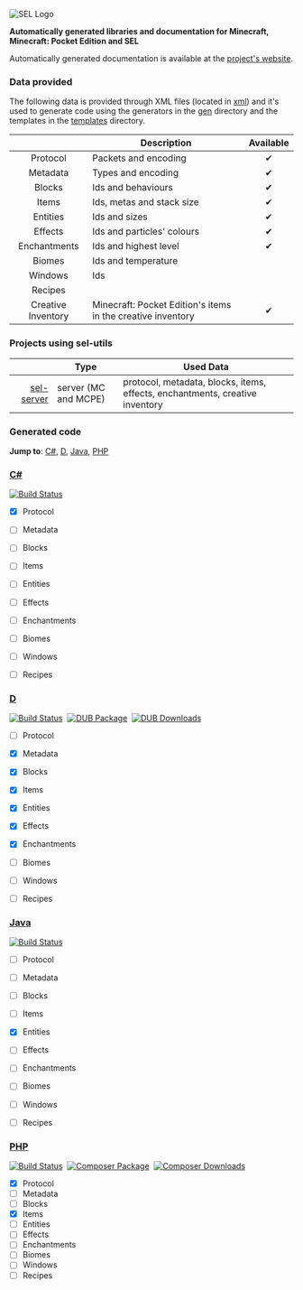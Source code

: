 ![SEL Logo](https://i.imgur.com/jPfQuZ0.png)

__Automatically generated libraries and documentation for Minecraft, Minecraft: Pocket Edition and SEL__

Automatically generated documentation is available at the [project's website](https://sel-utils.github.io/).

### Data provided

The following data is provided through XML files (located in [xml](https://github.com/sel-project/sel-utils/tree/master/xml)) and it's used to generate code using the generators in the [gen](https://github.com/sel-project/sel-utils/tree/master/gen) directory and the templates in the [templates](https://github.com/sel-project/sel-utils/tree/master/templates) directory.

| | Description | Available
|:---:|---|:---:
| Protocol | Packets and encoding | ✔
| Metadata | Types and encoding | ✔
| Blocks | Ids and behaviours | ✔
| Items | Ids, metas and stack size | ✔
| Entities | Ids and sizes | ✔
| Effects | Ids and particles' colours | ✔
| Enchantments | Ids and highest level | ✔
| Biomes | Ids and temperature | 
| Windows | Ids | 
| Recipes | | 
| Creative Inventory | Minecraft: Pocket Edition's items in the creative inventory | ✔

### Projects using sel-utils

| | Type | Used Data
|---:|---|---
| [sel-server](https://github.com/sel-project/sel-server) | server (MC and MCPE) | protocol, metadata, blocks, items, effects, enchantments, creative inventory


### Generated code

**Jump to**: [C#](#csharp), [D](#d), [Java](#java), [PHP](#php)

### [C#](https://github.com/sel-utils/csharp)

[![Build Status](https://travis-ci.org/sel-utils/csharp.svg?branch=master)](https://travis-ci.org/sel-utils/csharp)

- [x] Protocol
- [ ] Metadata
- [ ] Blocks
- [ ] Items
- [ ] Entities
- [ ] Effects
- [ ] Enchantments
- [ ] Biomes
- [ ] Windows
- [ ] Recipes


### [D](https://github.com/sel-utils/d)

[![Build Status](https://travis-ci.org/sel-utils/d.svg?branch=master)](https://travis-ci.org/sel-utils/d)&nbsp;&nbsp;[![DUB Package](https://img.shields.io/dub/v/sel-utils.svg)](https://code.dlang.org/packages/sel-utils)&nbsp;&nbsp;[![DUB Downloads](https://img.shields.io/dub/dt/sel-utils.svg)](https://code.dlang.org/packages/sel-utils)

- [ ] Protocol
- [x] Metadata
- [x] Blocks
- [x] Items
- [x] Entities
- [x] Effects
- [x] Enchantments
- [ ] Biomes
- [ ] Windows
- [ ] Recipes


### [Java](https://github.com/sel-utils/java)

[![Build Status](https://travis-ci.org/sel-utils/java.svg?branch=master)](https://travis-ci.org/sel-utils/java)

- [ ] Protocol
- [ ] Metadata
- [ ] Blocks
- [ ] Items
- [x] Entities
- [ ] Effects
- [ ] Enchantments
- [ ] Biomes
- [ ] Windows
- [ ] Recipes


### [PHP](https://github.com/sel-utils/php)

[![Build Status](https://travis-ci.org/sel-utils/php.svg?branch=master)](https://travis-ci.org/sel-utils/php)&nbsp;&nbsp;[![Composer Package](https://poser.pugx.org/sel-project/sel-utils/v/stable)](https://packagist.org/packages/sel-project/sel-utils)&nbsp;&nbsp;[![Composer Downloads](https://poser.pugx.org/sel-project/sel-utils/downloads)](https://packagist.org/packages/sel-project/sel-utils)

- [x] Protocol
- [ ] Metadata
- [ ] Blocks
- [x] Items
- [ ] Entities
- [ ] Effects
- [ ] Enchantments
- [ ] Biomes
- [ ] Windows
- [ ] Recipes
